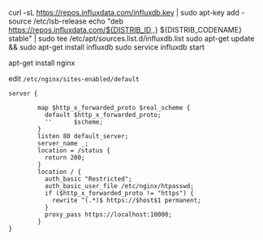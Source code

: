 curl -sL https://repos.influxdata.com/influxdb.key | sudo apt-key add -
source /etc/lsb-release
echo "deb https://repos.influxdata.com/${DISTRIB_ID,,} ${DISTRIB_CODENAME} stable" | sudo tee /etc/apt/sources.list.d/influxdb.list
sudo apt-get update && sudo apt-get install influxdb
sudo service influxdb start


apt-get install nginx

edit `/etc/nginx/sites-enabled/default`

```
server {

        map $http_x_forwarded_proto $real_scheme {
          default $http_x_forwarded_proto;
          ''      $scheme;
        }
        listen 80 default_server;
        server_name _;
        location = /status {
          return 200;
        }
        location / {
          auth_basic "Restricted";
          auth_basic_user_file /etc/nginx/htpasswd;
          if ($http_x_forwarded_proto != "https") {
            rewrite ^(.*)$ https://$host$1 permanent;
          }
          proxy_pass https://localhost:10000;
        }
}
```

